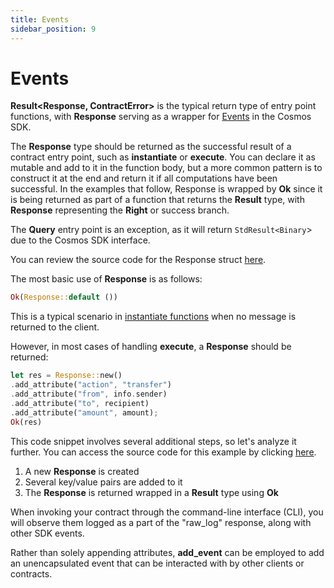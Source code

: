 ```yaml
---
title: Events
sidebar_position: 9 
---
```


# Events

**Result<Response, ContractError>** is the typical return type of entry point functions, with **Response** serving as a wrapper for <a href="https://docs.cosmos.network/main/core/events.html" target="_blank">Events</a> in the Cosmos SDK.

The **Response** type should be returned as the successful result of a contract entry point, such as **instantiate** or **execute**. You can declare it as mutable and add to it in the function body, but a more common pattern is to construct it at the end and return it if all computations have been successful. In the examples that follow, Response is wrapped by **Ok** since it is being returned as part of a function that returns the **Result** type, with **Response** representing the **Right** or success branch.

The **Query** entry point is an exception, as it will return `StdResult<Binary`> due to the Cosmos SDK interface.

You can review the source code for the Response struct <a href="https://github.com/CosmWasm/cosmwasm/blob/main/packages/std/src/results/response.rs#L65" target="_blank">here</a>.

The most basic use of **Response** is as follows:

```rust
Ok(Response::default ())
```

This is a typical scenario in <a href="https://github.com/CosmWasm/cw-plus/blob/main/contracts/cw20-base/src/contract.rs#L156" target="_blank">instantiate functions</a> when no message is returned to the client.

However, in most cases of handling **execute**, a **Response** should be returned:

```rust
let res = Response::new()
.add_attribute("action", "transfer")
.add_attribute("from", info.sender)
.add_attribute("to", recipient)
.add_attribute("amount", amount);
Ok(res)
```

This code snippet involves several additional steps, so let's analyze it further. You can access the source code for this example by clicking <a href="https://github.com/CosmWasm/cw-plus/blob/main/contracts/cw20-base/src/contract.rs#L239" target="_blank">here</a>.

1. A new **Response** is created
2. Several key/value pairs are added to it
3. The **Response** is returned wrapped in a **Result** type using **Ok**

When invoking your contract through the command-line interface (CLI), you will observe them logged as a part of the "raw_log" response, along with other SDK events.

Rather than solely appending attributes, **add_event** can be employed to add an unencapsulated event that can be interacted with by other clients or contracts.
